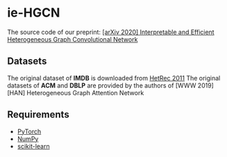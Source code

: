 # ie-HGCN
The source code of our preprint: [\[arXiv 2020\]  Interpretable and Efficient Heterogeneous Graph Convolutional Network
](https://arxiv.org/abs/2005.13183)

## Datasets
The original dataset of **IMDB** is downloaded from [HetRec 2011](https://grouplens.org/datasets/hetrec-2011/)
The original datasets of **ACM** and **DBLP** are provided by the authors of \[WWW 2019\] \[HAN\] Heterogeneous Graph Attention Network

## Requirements
- [PyTorch](https://pytorch.org)
- [NumPy](https://numpy.org)
- [scikit-learn](https://scikit-learn.org)
